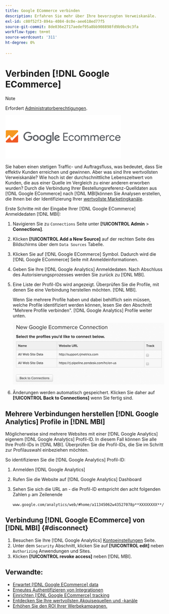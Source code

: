 ```yaml
---
title: Google ECommerce verbinden
description: Erfahren Sie mehr über Ihre bevorzugten Verweiskanäle.
exl-id: c80f52f3-894a-4084-8c0e-aee618ed77f5
source-git-commit: 8de036e2717aedef95a8bb908898fd9b9bc9c3fa
workflow-type: tm+mt
source-wordcount: '311'
ht-degree: 0%

---
```


# Verbinden [!DNL Google ECommerce]

>[!NOTE]
>
>Erfordert [Administratorberechtigungen](../../../administrator/user-management/user-management.md).

![](../../../assets/google-ecommerce-logo.png)

Sie haben einen stetigen Traffic- und Auftragsfluss, was bedeutet, dass Sie effektiv Kunden erreichen und gewinnen. Aber was sind Ihre wertvollsten Verweiskanäle? Wie hoch ist der durchschnittliche Lebenszeitwert von Kunden, die aus einer Quelle im Vergleich zu einer anderen erworben wurden? Durch die Verbindung Ihrer Bestellungsreferenz-Quelldaten aus [!DNL Google ECommerce] nach [!DNL MBI]können Sie Analysen erstellen, die Ihnen bei der Identifizierung Ihrer [wertvollste Marketingkanäle](../../../data-analyst/analysis/most-value-source-channel.md).

Erste Schritte mit der Eingabe Ihrer [!DNL Google ECommerce] Anmeldedaten [!DNL MBI]:

1. Navigieren Sie zu `Connections` Seite unter **[!UICONTROL Admin** > **Connections]**.
1. Klicken **[!UICONTROL Add a New Source]** auf der rechten Seite des Bildschirms über dem `Data Sources` Tabelle.
1. Klicken Sie auf [!DNL Google ECommerce] Symbol. Dadurch wird die [!DNL Google ECommerce] Seite mit Anmeldeinformationen.
1. Geben Sie Ihre [!DNL Google Analytics] Anmeldedaten. Nach Abschluss des Autorisierungsprozesses werden Sie zurück zu [!DNL MBI].
1. Eine Liste der Profil-IDs wird angezeigt. Überprüfen Sie die Profile, mit denen Sie eine Verbindung herstellen möchten. [!DNL MBI].

   Wenn Sie mehrere Profile haben und dabei behilflich sein müssen, welche Profile identifiziert werden können, lesen Sie den Abschnitt &quot;Mehrere Profile verbinden&quot;. [!DNL Google Analytics] Profile weiter unten.

   ![](../../../assets/conn-mult-ga-profiles.png)<!--{: width="500"}-->

1. Änderungen werden automatisch gespeichert. Klicken Sie daher auf **[!UICONTROL Back to Connections]** wenn Sie fertig sind.

## Mehrere Verbindungen herstellen [!DNL Google Analytics] Profile in [!DNL MBI]

Möglicherweise sind mehrere Websites mit einer [!DNL Google Analytics] eigenem [!DNL Google Analytics] Profil-ID. In diesem Fall können Sie alle Ihre Profil-IDs in [!DNL MBI]. Überprüfen Sie die Profil-IDs, die Sie im Schritt zur Profilauswahl einbeziehen möchten.

So identifizieren Sie die [!DNL Google Analytics] Profil-ID:

1. Anmelden [!DNL Google Analytics]
1. Rufen Sie die Website auf [!DNL Google Analytics] Dashboard
1. Sehen Sie sich die URL an - die Profil-ID entspricht den acht folgenden Zahlen `p` am Zeilenende

   `www.google.com/analytics/web/#home/a11345062w43527078p**XXXXXXXX**/`

## Verbindung [!DNL Google ECommerce] von [!DNL MBI] {#disconnect}

1. Besuchen Sie Ihre [!DNL Google Analytics] [Kontoeinstellungen](https://www.google.com/account/about/?hl=en) Seite.
1. Unter dem `Security` Abschnitt, klicken Sie auf **[!UICONTROL edit]** neben `Authorizing` Anwendungen und Sites.
1. Klicken **[!UICONTROL revoke access]** neben [!DNL MBI].

## Verwandte:

* [Erwartet [!DNL Google ECommerce] data](../integrations/google-ecommerce-data.md)
* [Erneutes Authentifizieren von Integrationen](https://experienceleague.adobe.com/docs/commerce-knowledge-base/kb/how-to/mbi-reauthenticating-integrations.html?lang=en)
* [Einrichten [!DNL Google ECommerce] tracking](https://support.google.com/analytics/answer/1009612?hl=en)
* [Entdecken Sie Ihre wertvollsten Akquisequellen und -kanäle](../../analysis/most-value-source-channel.md)
* [Erhöhen Sie den ROI Ihrer Werbekampagnen.](../../analysis/roi-ad-camp.md)
